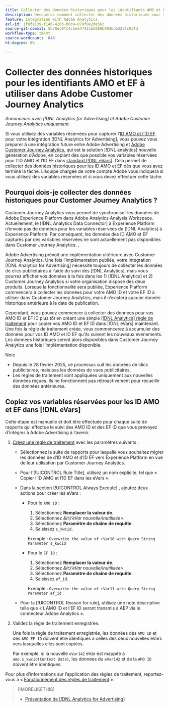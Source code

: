 ```yaml
---
title: Collecter des données historiques pour les identifiants AMO et EF à utiliser dans Adobe Customer Journey Analytics
description: Découvrez comment collecter des données historiques pour vos variables réservées dans Adobe Analytics pour une utilisation ultérieure dans Adobe Customer Journey Analytics
feature: Integration with Adobe Analytics
exl-id: 1f8fa139-f146-426b-b0c4-079f8e2de56c
source-git-commit: 5b78ec0fc4c5ea4742cbb080b992bdb323fc9af3
workflow-type: tm+mt
source-wordcount: '646'
ht-degree: 0%

---
```


# Collecter des données historiques pour les identifiants AMO et EF à utiliser dans Adobe Customer Journey Analytics

*Annonceurs avec [!DNL Analytics for Advertising] et Adobe Customer Journey Analytics uniquement*

Si vous utilisez des variables réservées pour capturer l’[ID AMO et l’ID EF](ids.md) pour votre intégration [!DNL Analytics for Advertising], vous pouvez vous préparer à une intégration future entre Adobe Advertising et [Adobe Customer Journey Analytics](https://experienceleague.adobe.com/fr/docs/analytics-platform/using/cja-overview/cja-overview), qui est la solution [!DNL analytics] nouvelle génération d’Adobe, en copiant dès que possible vos variables réservées pour l’ID AMO et l’ID EF dans [standard [!DNL eVars]](https://experienceleague.adobe.com/fr/docs/analytics/components/dimensions/evar). Cela permet de collecter des données historiques pour les ID AMO et EF dès que vous avez terminé la tâche. L’équipe chargée de votre compte Adobe vous indiquera si vous utilisez des variables réservées et si vous devez effectuer cette tâche.

<!-- You can also do the same for any other reserved variables you use for your [!DNL Analytics for Advertising] implementation. -->

<!-- This will allow Adobe Experience Platform, which supplies data to Customer Journey Analytics, to begin collecting historical data for your [!DNL rVars] as soon as you complete the task. -->

## Pourquoi dois-je collecter des données historiques pour Customer Journey Analytics ?

Customer Journey Analytics vous permet de synchroniser les données de Adobe Experience Platform dans Adobe Analytics Analysis Workspace. Actuellement, le [!DNL Analytics Data Connector] à Experience Platform n’envoie pas de données pour les variables réservées de [!DNL Analytics] à Experience Platform. Par conséquent, les données des ID AMO et EF capturés par des variables réservées ne sont actuellement pas disponibles dans Customer Journey Analytics. <!-- Instead, XXXXXXXXXX what exactly? -->,<!-- Does the Analytics for Advertising implementation use the Analytics Data Connector in particular (why would it use anything?), and we're planning to implement the Web SDK to do it instead in the future? -->

Adobe Advertising prévoit une implémentation ultérieure avec Customer Journey Analytics. Une fois l’implémentation publiée, votre intégration [!DNL Analytics for Advertising] nécessite toujours de collecter les données de clics publicitaires<!-- Add back if we implement this:  and (DSP users) view-through data --> à l’aide du suivi des [!DNL Analytics], mais vous pourrez afficher vos données à la fois dans les <!-- (Analysis Workspace using data from Experience Platform)--> 1\) [!DNL Analytics] <!-- (Analysis Workspace using data from [!DNL Analytics]) --> et 2\) Customer Journey Analytics si votre organisation dispose des deux produits. Lorsque la fonctionnalité sera publiée, Experience Platform commencera à collecter les données pour votre AMO ID et votre EF ID à utiliser dans Customer Journey Analytics, mais il n’existera aucune donnée historique antérieure à la date de publication.

Cependant, vous pouvez commencer à collecter des données pour vos AMO ID et EF ID <!-- [!DNL rVars] --> plus tôt en créant une simple [[!DNL Analytics] règle de traitement](https://experienceleague.adobe.com/fr/docs/analytics/admin/admin-tools/manage-report-suites/edit-report-suite/report-suite-general/c-processing-rules/processing-rules) pour copier vos AMO ID et EF ID <!-- [!DNL rVars] --> dans [!DNL eVars] maintenant. Une fois la règle de traitement créée, vous commencerez à accumuler des données pour vos ID AMO et ID EF <!-- [!DNL rVars] --> qu’ils suivent les nouveaux événements. Les données historiques seront alors disponibles dans Customer Journey Analytics une fois l’implémentation disponible.

>[!NOTE]
>
>* Depuis le 28 février 2025, ce processus suit les données de clics publicitaires, mais pas les données de vues publicitaires.
>* Les règles de traitement sont appliquées uniquement aux nouvelles données reçues. Ils ne fonctionnent pas rétroactivement pour recueillir des données antérieures.

## Copiez vos variables réservées pour les ID AMO et EF dans [!DNL eVars]

Cette étape est manuelle et doit être effectuée pour chaque suite de rapports qui effectue le suivi des AMO ID et des EF ID <!-- [!DNL rVars] --> que vous prévoyez d’intégrer à Adobe Advertising à l’avenir.

1. [Créez une règle de traitement](https://experienceleague.adobe.com/fr/docs/analytics/admin/admin-tools/manage-report-suites/edit-report-suite/report-suite-general/c-processing-rules/c-processing-rules-configuration/t-processing-rules) avec les paramètres suivants :

   * Sélectionnez la suite de rapports pour laquelle vous souhaitez migrer les données de <!-- [!DNL rVar] --> d’ID AMO et d’ID EF vers Experience Platform en vue de leur utilisation par Customer Journey Analytics.

   * Pour l’[!UICONTROL Rule Title], utilisez un nom explicite, tel que « Copier l’ID AMO et l’ID EF dans les eVars ».

   * Dans la section [!UICONTROL Always Execute] , ajoutez deux actions pour créer les eVars :

      * Pour le `AMO ID` :

         1. Sélectionnez **Remplacer la valeur de**.
         1. Sélectionnez *\&lt;l’eVar nouvelle/inutilisée\>*.
         1. Sélectionnez **Paramètre de chaîne de requête**.
         1. Saisissez `s_kwcid`.

        Exemple : ```Overwrite the value of rVar10 with Query String Parameter s_kwcid```

      * Pour le `EF ID` :

         1. Sélectionnez **Remplacer la valeur de**.
         1. Sélectionnez *\&lt;l’eVar nouvelle/inutilisée\>*.
         1. Sélectionnez **Paramètre de chaîne de requête**.
         1. Saisissez `ef_id`.

        Exemple : `Overwrite the value of rVar11 with Query String Parameter ef_id`

   * Pour la [!UICONTROL Reason for rule], utilisez une note descriptive telle que « L’AMO ID et l’EF ID seront transmis à AEP via le connecteur Adobe Analytics ».

1. Validez la règle de traitement enregistrée.

   Une fois la règle de traitement enregistrée, les données des `AMO ID` et des `AMO EF ID` <!-- the existing reserved variables --> doivent être identiques à celles des deux nouvelles eVars vers lesquelles elles sont copiées.

   Par exemple, si la nouvelle `eVar142` eVar est mappée à `amo.s_kwcid(Context Data)`, les données du `eVar142` et de la `AMO ID` doivent être identiques.

Pour plus d’informations sur l’application des règles de traitement, reportez-vous à « [Fonctionnement des règles de traitement](https://experienceleague.adobe.com/fr/docs/analytics/admin/admin-tools/manage-report-suites/edit-report-suite/report-suite-general/c-processing-rules/c-processing-rules-configuration/processing-rules-about) ».

>[!MORELIKETHIS]
>
>* [Présentation de  [!DNL Analytics for Advertising]](overview.md)

